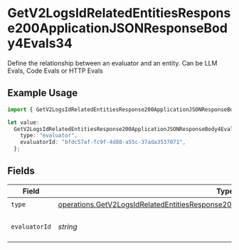 # GetV2LogsIdRelatedEntitiesResponse200ApplicationJSONResponseBody4Evals34

Define the relationship between an evaluator and an entity. Can be LLM Evals, Code Evals or HTTP Evals

## Example Usage

```typescript
import { GetV2LogsIdRelatedEntitiesResponse200ApplicationJSONResponseBody4Evals34 } from "orq-poc-typescript-multi-env-version/models/operations";

let value:
  GetV2LogsIdRelatedEntitiesResponse200ApplicationJSONResponseBody4Evals34 = {
    type: "evaluator",
    evaluatorId: "bfdc57af-fc9f-4d88-a55c-37ada3537071",
  };
```

## Fields

| Field                                                                                                                                                                                              | Type                                                                                                                                                                                               | Required                                                                                                                                                                                           | Description                                                                                                                                                                                        |
| -------------------------------------------------------------------------------------------------------------------------------------------------------------------------------------------------- | -------------------------------------------------------------------------------------------------------------------------------------------------------------------------------------------------- | -------------------------------------------------------------------------------------------------------------------------------------------------------------------------------------------------- | -------------------------------------------------------------------------------------------------------------------------------------------------------------------------------------------------- |
| `type`                                                                                                                                                                                             | [operations.GetV2LogsIdRelatedEntitiesResponse200ApplicationJSONResponseBody4Evals34Type](../../models/operations/getv2logsidrelatedentitiesresponse200applicationjsonresponsebody4evals34type.md) | :heavy_check_mark:                                                                                                                                                                                 | N/A                                                                                                                                                                                                |
| `evaluatorId`                                                                                                                                                                                      | *string*                                                                                                                                                                                           | :heavy_check_mark:                                                                                                                                                                                 | The id of the resource                                                                                                                                                                             |